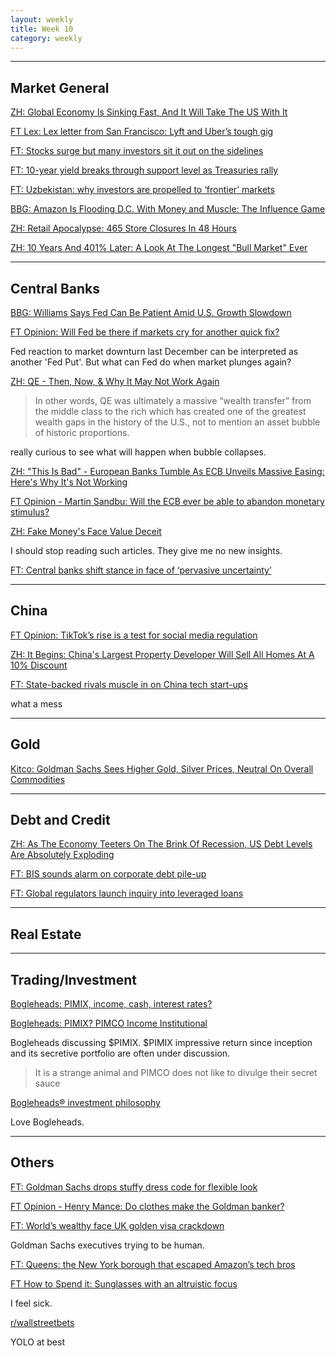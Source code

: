 ```yaml
---
layout: weekly
title: Week 10 
category: weekly
---
```


---
## Market General

[ZH: Global Economy Is Sinking Fast, And It Will Take The US With It](
https://www.zerohedge.com/news/2019-03-06/global-economy-sinking-fast-and-it-will-take-us-it)

[FT Lex: Lex letter from San Francisco: Lyft and Uber’s tough gig](
https://www.ft.com/content/fdc14af2-4005-11e9-9bee-efab61506f44)

[FT: Stocks surge but many investors sit it out on the sidelines](
https://www.ft.com/content/44cb8fb0-3c47-11e9-b72b-2c7f526ca5d0)

[FT: 10-year yield breaks through support level as Treasuries rally](
https://www.ft.com/content/dac33d48-4038-11e9-b896-fe36ec32aece)

[FT: Uzbekistan: why investors are propelled to ‘frontier’ markets](
https://www.ft.com/content/6bd7f5ee-4106-11e9-9bee-efab61506f44)

[BBG: Amazon Is Flooding D.C. With Money and Muscle: The Influence Game](
https://www.bloomberg.com/graphics/2019-amazon-lobbying/)

[ZH: Retail Apocalypse: 465 Store Closures In 48 Hours](
https://www.zerohedge.com/news/2019-03-02/retail-apocalypse-465-store-closures-48-hours)

[ZH: 10 Years And 401% Later: A Look At The Longest "Bull Market" Ever](
https://www.zerohedge.com/news/2019-03-09/10-years-and-401-later-look-longest-bull-market-ever)

---
## Central Banks
[BBG: Williams Says Fed Can Be Patient Amid U.S. Growth Slowdown](
https://www.bloomberg.com/news/articles/2019-03-06/williams-says-fed-can-afford-to-be-patient-amid-growth-slowdown)

[FT Opinion: Will Fed be there if markets cry for another quick fix?](
https://www.ft.com/content/29d50690-3f1d-11e9-9bee-efab61506f44)

Fed reaction to market downturn last December can be interpreted as another
'Fed Put'. But what can Fed do when market plunges again?

[ZH: QE - Then, Now, & Why It May Not Work Again](
https://www.zerohedge.com/news/2019-03-07/qe-then-now-why-it-may-not-work-again)

> In other words, QE was ultimately a massive “wealth transfer” from the
middle class to the rich which has created one of the greatest wealth gaps
in the history of the U.S., not to mention an asset bubble of historic proportions.

really curious to see what will happen when bubble collapses.

[ZH: "This Is Bad" - European Banks Tumble As ECB Unveils Massive Easing: Here's Why It's Not Working](
https://www.zerohedge.com/news/2019-03-07/bad-european-banks-tumble-ecb-unveils-massive-easing-heres-why-its-not-working)

[FT Opinion - Martin Sandbu: Will the ECB ever be able to abandon monetary stimulus?](
https://www.ft.com/content/7ca851de-40de-11e9-b896-fe36ec32aece)

[ZH: Fake Money's Face Value Deceit](
https://www.zerohedge.com/news/2019-03-08/fake-moneys-face-value-deceit)

I should stop reading such articles. They give me no new insights.

[FT: Central banks shift stance in face of ‘pervasive uncertainty’](
https://www.ft.com/content/4a5edd8a-41b3-11e9-b896-fe36ec32aece)

---
## China

[FT Opinion: TikTok’s rise is a test for social media regulation](
https://www.ft.com/content/c20adb5c-3e77-11e9-9bee-efab61506f44)

[ZH: It Begins: China's Largest Property Developer Will Sell All Homes At A 10% Discount](
https://www.zerohedge.com/news/2019-03-04/it-begins-chinas-largest-properties-developer-will-sell-all-homes-10-discount)

[FT: State-backed rivals muscle in on China tech start-ups](
https://www.ft.com/content/d39ae0c4-3f2b-11e9-9bee-efab61506f44)

what a mess

---
## Gold

[Kitco: Goldman Sachs Sees Higher Gold, Silver Prices, Neutral On Overall Commodities](
https://www.kitco.com/news/2019-03-05/Goldman-Sachs-Sees-Higher-Gold-Silver-Prices-Neutral-On-Overall-Commodities.html)


---
## Debt and Credit


[ZH: As The Economy Teeters On The Brink Of Recession, US Debt Levels Are Absolutely Exploding](
https://www.zerohedge.com/news/2019-03-06/economy-teeters-brink-recession-us-debt-levels-are-absolutely-exploding)

[FT: BIS sounds alarm on corporate debt pile-up](
https://www.ft.com/content/67aa14b2-3ea3-11e9-b896-fe36ec32aece)

[FT: Global regulators launch inquiry into leveraged loans](
https://www.ft.com/content/2cb614ee-4067-11e9-b896-fe36ec32aece)


---
## Real Estate


---
## Trading/Investment

[Bogleheads: PIMIX, income, cash, interest rates?](
https://www.bogleheads.org/forum/viewtopic.php?t=270830)

[Bogleheads: PIMIX? PIMCO Income Institutional](
https://www.bogleheads.org/forum/viewtopic.php?t=222626)

Bogleheads discussing $PIMIX. $PIMIX impressive return since inception and its
secretive portfolio are often under discussion.

> It is a strange animal and PIMCO does not like to divulge their secret sauce

[Bogleheads® investment philosophy](
https://www.bogleheads.org/wiki/Bogleheads%C2%AE_investment_philosophy#Never_try_to_time_the_market)

Love Bogleheads.


---
## Others


[FT: Goldman Sachs drops stuffy dress code for flexible look](
https://www.ft.com/content/7b3d0d60-3f82-11e9-b896-fe36ec32aece)

[FT Opinion - Henry Mance: Do clothes make the Goldman banker?](
https://www.ft.com/content/8991bf9a-40cd-11e9-9bee-efab61506f44)

[FT: World’s wealthy face UK golden visa crackdown](
https://www.ft.com/content/3bbbaab4-403d-11e9-9bee-efab61506f44)

Goldman Sachs executives trying to be human.

[FT: Queens: the New York borough that escaped Amazon’s tech bros](
https://www.ft.com/content/a69f5880-3a84-11e9-b856-5404d3811663)

[FT How to Spend it: Sunglasses with an altruistic focus](
https://howtospendit.ft.com/art-philanthropy/205334-sunglasses-with-an-altruistic-focus)

I feel sick.

[r/wallstreetbets](
https://www.reddit.com/r/wallstreetbets/search?sort=top&q=flair%3AYOLO&restrict_sr=on)

YOLO at best

